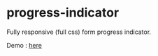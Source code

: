 # progress-indicator
Fully responsive (full css) form progress indicator.

Demo : [here](https://ach-ref.github.io/progress-indicator)
